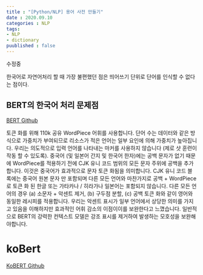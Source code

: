 ```yaml
---
title : "[Python/NLP] 용어 사전 만들기"
date : 2020.09.10
categories : NLP
tags:
- NLP
- dictionary
puublished : false
---
```


수정중

한국어로 자연어처리 할 때 가장 불편했던 점은 띄어쓰기 단위로 단어를 인식할 수 없다는 점이다.


## BERT의 한국어 처리 문제점

[BERT Github](https://github.com/google-research/bert/blob/master/multilingual.md)   

토큰 화를 위해 110k 공유 WordPiece 어휘를 사용합니다. 단어 수는 데이터와 같은 방식으로 가중치가 부여되므로 리소스가 적은 언어는 일부 요인에 의해 가중치가 높아집니다. 우리는 의도적으로 입력 언어를 나타내는 마커를 사용하지 않습니다 (제로 샷 훈련이 작동 할 수 있도록).
중국어 (및 일본어 간지 및 한국어 한자)에는 공백 문자가 없기 때문에 WordPiece를 적용하기 전에 CJK 유니 코드 범위의 모든 문자 주위에 공백을 추가합니다. 이것은 중국어가 효과적으로 문자 토큰 화됨을 의미합니다. CJK 유니 코드 블록에는 중국어 원본 문자 만 포함되며 다른 모든 언어와 마찬가지로 공백 + WordPiece로 토큰 화 된 한글 또는 가타카나 / 히라가나 일본어는 포함되지 않습니다.
다른 모든 언어의 경우 (a) 소문자 + 악센트 제거, (b) 구두점 분할, (c) 공백 토큰 화와 같이 영어와 동일한 레시피를 적용합니다. 우리는 악센트 표시가 일부 언어에서 상당한 의미를 가지고 있음을 이해하지만 효과적인 어휘 감소의 이점이이를 보완한다고 느꼈습니다. 일반적으로 BERT의 강력한 컨텍스트 모델은 강조 표시를 제거하여 발생하는 모호성을 보완해야합니다.


# koBert

[KoBERT Github](https://github.com/SKTBrain/KoBERT#why)
